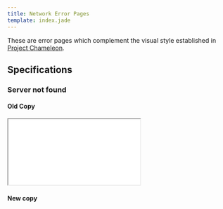 ```yaml
---
title: Network Error Pages
template: index.jade
---
```


These are error pages which complement the visual style established in
[Project Chameleon](http://people.mozilla.org/~jgruen/chameleon/).

## Specifications

### Server not found

#### Old Copy

<iframe src="prototypes/server-not-found.html" class="netErrorProto"></iframe>

#### New copy
